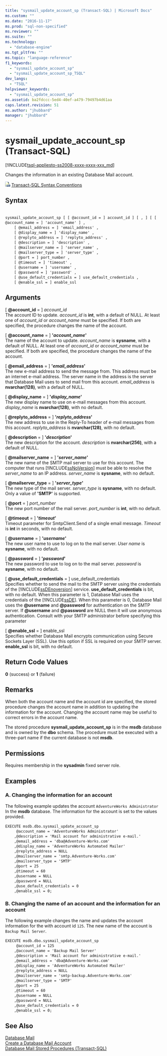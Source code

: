 ```yaml
---
title: "sysmail_update_account_sp (Transact-SQL) | Microsoft Docs"
ms.custom: ""
ms.date: "2016-11-17"
ms.prod: "sql-non-specified"
ms.reviewer: ""
ms.suite: ""
ms.technology: 
  - "database-engine"
ms.tgt_pltfrm: ""
ms.topic: "language-reference"
f1_keywords: 
  - "sysmail_update_account_sp"
  - "sysmail_update_account_sp_TSQL"
dev_langs: 
  - "TSQL"
helpviewer_keywords: 
  - "sysmail_update_account_sp"
ms.assetid: ba2fdccc-5ed4-40ef-a479-79497b4d61aa
caps.latest.revision: 51
ms.author: "jhubbard"
manager: "jhubbard"
---
```

# sysmail_update_account_sp (Transact-SQL)
[!INCLUDE[tsql-appliesto-ss2008-xxxx-xxxx-xxx_md](../../database-engine/configure/windows/includes/tsql-appliesto-ss2008-xxxx-xxxx-xxx-md.md)]

  Changes the information in an existing Database Mail account.  
 
 
 ![Topic link icon](../../database-engine/configure/windows/media/topic-link.gif "Topic link icon") [Transact-SQL Syntax Conventions](../Topic/Transact-SQL%20Syntax%20Conventions%20\(Transact-SQL\).md)  
  
## Syntax  
  
```  
  
sysmail_update_account_sp [ [ @account_id = ] account_id ] [ , ] [ [ @account_name = ] 'account_name' ] ,  
    [ @email_address = ] 'email_address' ,   
    [ @display_name = ] 'display_name' ,   
    [ @replyto_address = ] 'replyto_address' ,  
    [ @description = ] 'description' ,   
    [ @mailserver_name = ] 'server_name' ,   
    [ @mailserver_type = ] 'server_type' ,   
    [ @port = ] port_number ,   
    [ @timeout = ] 'timeout' ,  
    [ @username = ] 'username' ,  
    [ @password = ] 'password' ,  
    [ @use_default_credentials = ] use_default_credentials ,  
    [ @enable_ssl = ] enable_ssl   
```  
  
## Arguments  
 [ **@account_id** = ] *account_id*  
 The account ID to update. *account_id* is **int**, with a default of NULL. At least one of *account_id* or *account_name* must be specified. If both are specified, the procedure changes the name of the account.  
  
 [ **@account_name** = ] **'***account_name***'**  
 The name of the account to update. *account_name* is **sysname**, with a default of NULL. At least one of *account_id* or *account_name* must be specified. If both are specified, the procedure changes the name of the account.  
  
 [ **@email_address** = ] **'***email_address***'**  
 The new e-mail address to send the message from. This address must be an internet e-mail address. The server name in the address is the server that Database Mail uses to send mail from this account. *email_address* is **nvarchar(128)**, with a default of NULL.  
  
 [ **@display_name** = ] **'***display_name***'**  
 The new display name to use on e-mail messages from this account. *display_name* is **nvarchar(128)**, with no default.  
  
 [ **@replyto_address** = ] **'***replyto_address***'**  
 The new address to use in the Reply-To header of e-mail messages from this account. *replyto_address* is **nvarchar(128)**, with no default.  
  
 [ **@description** = ] **'***description***'**  
 The new description for the account. *description* is **nvarchar(256)**, with a default of NULL.  
  
 [ **@mailserver_name** = ] **'***server_name***'**  
 The new name of the SMTP mail server to use for this account. The computer that runs [!INCLUDE[ssNoVersion](../../advanced-analytics/r-services/includes/ssnoversion-md.md)] must be able to resolve the *server_name* to an IP address. *server_name* is **sysname**, with no default.  
  
 [ **@mailserver_type** = ] **'***server_type***'**  
 The new type of the mail server. *server_type* is **sysname**, with no default. Only a value of **'SMTP'** is supported.  
  
 [ **@port** = ] *port_number*  
 The new port number of the mail server. *port_number* is **int**, with no default.  
  
 [ **@timeout** = ] **'***timeout***'**  
 Timeout parameter for SmtpClient.Send of a single email message. *Timeout* is **int** in seconds, with no default.  
  
 [ **@username** = ] **'***username***'**  
 The new user name to use to log on to the mail server. *User name* is **sysname**, with no default.  
  
 [ **@password** = ] **'***password***'**  
 The new password to use to log on to the mail server. *password* is **sysname**, with no default.  
  
 [ **@use_default_credentials** = ] use_default_credentials  
 Specifies whether to send the mail to the SMTP server using the credentials of the [!INCLUDE[ssDEnoversion](../../analysis-services/instances/install/windows/includes/ssdenoversion-md.md)] service. **use_default_credentials** is bit, with no default. When this parameter is 1, Database Mail uses the credentials of the [!INCLUDE[ssDE](../../analysis-services/instances/install/windows/includes/ssde-md.md)]. When this parameter is 0, Database Mail uses the **@username** and **@password** for authentication on the SMTP server. If **@username** and **@password** are NULL then it will use anonymous authentication. Consult with your SMTP administrator before specifying this parameter  
  
 [ **@enable_ssl** = ] enable_ssl  
 Specifies whether Database Mail encrypts communication using Secure Sockets Layer (SSL). Use this option if SSL is required on your SMTP server. **enable_ssl** is bit, with no default.  
  
## Return Code Values  
 **0** (success) or **1** (failure)  
  
## Remarks  
 When both the account name and the account id are specified, the stored procedure changes the account name in addition to updating the information for the account. Changing the account name may be useful to correct errors in the account name.  
  
 The stored procedure **sysmail_update_account_sp** is in the **msdb** database and is owned by the **dbo** schema. The procedure must be executed with a three-part name if the current database is not **msdb**.  
  
## Permissions  
 Requires membership in the **sysadmin** fixed server role.  
  
## Examples  
  
### A. Changing the information for an account  
 The following example updates the account `AdventureWorks Administrator` In the **msdb** database. The information for the account is set to the values provided.  
  
```  
EXECUTE msdb.dbo.sysmail_update_account_sp  
     @account_name = 'AdventureWorks Administrator'  
    ,@description = 'Mail account for administrative e-mail.'  
    ,@email_address = 'dba@Adventure-Works.com'  
    ,@display_name = 'AdventureWorks Automated Mailer'  
    ,@replyto_address = NULL  
    ,@mailserver_name = 'smtp.Adventure-Works.com'  
    ,@mailserver_type = 'SMTP'  
    ,@port = 25  
    ,@timeout = 60  
    ,@username = NULL  
    ,@password = NULL  
    ,@use_default_credentials = 0  
    ,@enable_ssl = 0;  
```  
  
### B. Changing the name of an account and the information for an account  
 The following example changes the name and updates the account information for the with account id `125`. The new name of the account is `Backup Mail Server`.  
  
```  
EXECUTE msdb.dbo.sysmail_update_account_sp  
     @account_id = 125  
    ,@account_name = 'Backup Mail Server'  
    ,@description = 'Mail account for administrative e-mail.'  
    ,@email_address = 'dba@Adventure-Works.com'  
    ,@display_name = 'AdventureWorks Automated Mailer'  
    ,@replyto_address = NULL  
    ,@mailserver_name = 'smtp-backup.Adventure-Works.com'  
    ,@mailserver_type = 'SMTP'  
    ,@port = 25  
    ,@timeout = 60  
    ,@username = NULL  
    ,@password = NULL  
    ,@use_default_credentials = 0  
    ,@enable_ssl = 0;  
```  
  
## See Also  
 [Database Mail](../../relational-databases/database-mail/database-mail.md)   
 [Create a Database Mail Account](../../relational-databases/database-mail/create-a-database-mail-account.md)   
 [Database Mail Stored Procedures &#40;Transact-SQL&#41;](../../relational-databases/system-stored-procedures/database-mail-stored-procedures-transact-sql.md)  
  
  